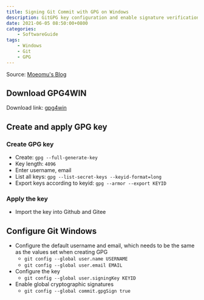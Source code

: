 ```yaml
---
title: Signing Git Commit with GPG on Windows
description: GitGPG key configuration and enable signature verification under Windodws
date: 2021-06-05 08:50:00+0800
categories:
    - SoftwareGuide
tags:
    - Windows
    - Git
    - GPG
---
```


Source: [Moeomu's Blog](/posts/signing-git-commit-with-gpg-on-windows/)

## Download GPG4WIN

Download link: [gpg4win](https://www.gpg4win.org/thanks-for-download.html)

## Create and apply GPG key

### Create GPG key

- Create: `gpg --full-generate-key`
- Key length: `4096`
- Enter username, email
- List all keys: `gpg --list-secret-keys --keyid-format=long`
- Export keys according to keyid: `gpg --armor --export KEYID`

### Apply the key

- Import the key into Github and Gitee

## Configure Git Windows

- Configure the default username and email, which needs to be the same as the values set when creating GPG
  - `git config --global user.name USERNAME`
  - `git config --global user.email EMAIL`
- Configure the key
  - `git config --global user.signingKey KEYID`
- Enable global cryptographic signatures
  - `git config --global commit.gpgSign true`
